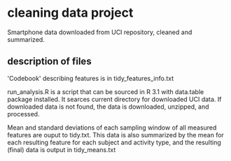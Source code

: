# cleaning data project

Smartphone data downloaded from UCI repository, cleaned and summarized.

## description of files
'Codebook' describing features is in tidy_features_info.txt

run_analysis.R is a script that can be sourced in R 3.1 with data.table package installed.  It searces current directory for downloaded UCI data.  If downloaded data is not found, the data is downloaded, unzipped, and processed. 

Mean and standard deviations of each sampling window of all measured features are ouput to tidy.txt.  This data is also summarized by the mean for each resulting feature for each subject and activity type, and the resulting (final) data is output in tidy_means.txt


